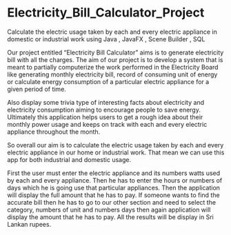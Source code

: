 # Electricity_Bill_Calculator_Project
Calculate the electric usage taken by each and every electric appliance in domestic or industrial work using Java , JavaFX , Scene Builder , SQL

Our project entitled “Electricity Bill Calculator” aims is to generate electricity bill with all the charges. The aim of our project is to develop a system that is meant 
to partially computerize the work performed in the Electricity Board like generating monthly electricity bill, record of consuming unit of energy or calculate 
energy consumption of a particular electric appliance for a given period of time.

Also display some trivia type of interesting facts about electricity and electricity consumption aiming to encourage people to save energy. Ultimately this 
application helps users to get a rough idea about their monthly power usage and keeps on track with each and every electric appliance throughout the month.

So overall our aim is to calculate the electric usage taken by each and every electric appliance in our home or industrial work. That mean we can use this app 
for both industrial and domestic usage. 

First the user must enter the electric appliance and its numbers watts used by each and every appliance. Then he has to enter the hours or numbers of days which he is going use that particular appliances. 
Then the application will display the full amount that he has to pay. 
If someone wants to find the accurate bill then he has to go to our other section and need to select the category, numbers of unit and numbers days then again application will 
display the amount that he has to pay. All the results will be display in Sri Lankan rupees. 

